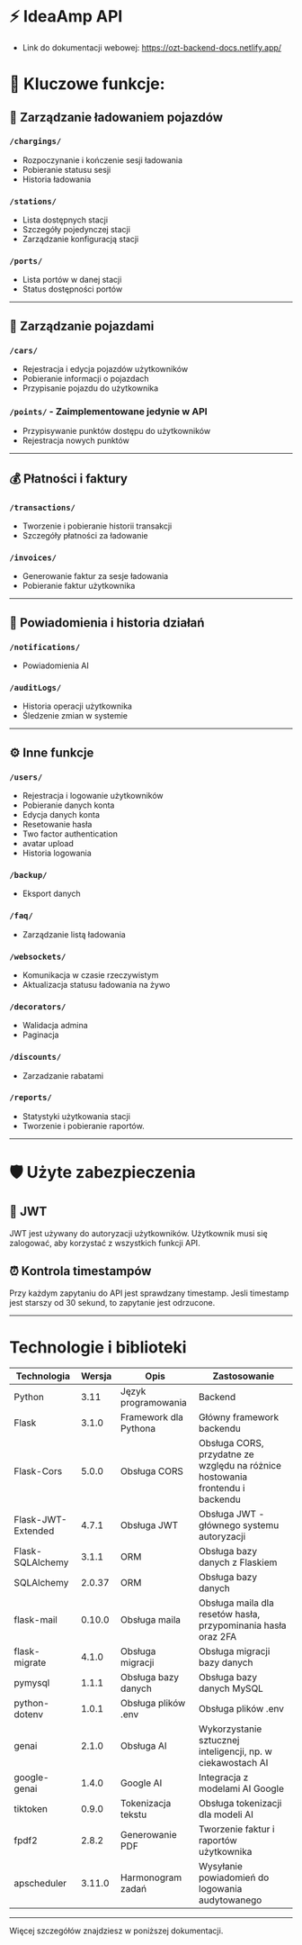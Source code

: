 # ⚡ IdeaAmp API

- Link do dokumentacji webowej: https://ozt-backend-docs.netlify.app/

# 🎯 Kluczowe funkcje:
## 🔌 Zarządzanie ładowaniem pojazdów
### `/chargings/`
- Rozpoczynanie i kończenie sesji ładowania  
- Pobieranie statusu sesji  
- Historia ładowania  

### `/stations/`
- Lista dostępnych stacji  
- Szczegóły pojedynczej stacji  
- Zarządzanie konfiguracją stacji  

### `/ports/`
- Lista portów w danej stacji  
- Status dostępności portów  

---

## 🚗 Zarządzanie pojazdami
### `/cars/`
- Rejestracja i edycja pojazdów użytkowników  
- Pobieranie informacji o pojazdach  
- Przypisanie pojazdu do użytkownika  

### `/points/` - Zaimplementowane jedynie w API
- Przypisywanie punktów dostępu do użytkowników  
- Rejestracja nowych punktów  


---

## 💰 Płatności i faktury
### `/transactions/`
- Tworzenie i pobieranie historii transakcji  
- Szczegóły płatności za ładowanie  

### `/invoices/`
- Generowanie faktur za sesje ładowania  
- Pobieranie faktur użytkownika  

---

## 📢 Powiadomienia i historia działań
### `/notifications/`
- Powiadomienia AI

### `/auditLogs/`
- Historia operacji użytkownika  
- Śledzenie zmian w systemie  

---

## ⚙️ Inne funkcje
### `/users/`
- Rejestracja i logowanie użytkowników  
- Pobieranie danych konta
- Edycja danych konta
- Resetowanie hasła
- Two factor authentication
- avatar upload
- Historia logowania

### `/backup/`
- Eksport danych  

### `/faq/`
- Zarządzanie listą ładowania

### `/websockets/`
- Komunikacja w czasie rzeczywistym  
- Aktualizacja statusu ładowania na żywo  

### `/decorators/`
- Walidacja admina  
- Paginacja 

### `/discounts/`
- Zarzadzanie rabatami

### `/reports/`
- Statystyki użytkowania stacji  
- Tworzenie i pobieranie raportów. 


---

# 🛡️ Użyte zabezpieczenia

## 🔐 JWT
JWT jest używany do autoryzacji użytkowników. Użytkownik musi się zalogować, aby korzystać z wszystkich funkcji API.

## ⏰ Kontrola timestampów
Przy każdym zapytaniu do API jest sprawdzany timestamp. Jesli timestamp jest starszy od 30 sekund, to zapytanie jest odrzucone.

---
# Technologie i biblioteki


| Technologia | Wersja | Opis                  | Zastosowanie                                                                  |
|-------------|--------|-----------------------|-------------------------------------------------------------------------------|
| Python | 3.11   | Język programowania   | Backend                                                                       |
| Flask | 3.1.0  | Framework dla Pythona | Główny framework backendu                                                     |
| Flask-Cors | 5.0.0  | Obsługa CORS          | Obsługa CORS, przydatne ze względu na różnice hostowania frontendu i backendu |
| Flask-JWT-Extended | 4.7.1  | Obsługa JWT | Obsługa JWT - głównego systemu autoryzacji                                    |
| Flask-SQLAlchemy | 3.1.1  | ORM           | Obsługa bazy danych z Flaskiem                                                |
| SQLAlchemy | 2.0.37 | ORM           | Obsługa bazy danych                                                           |
| flask-mail | 0.10.0 | Obsługa maila | Obsługa maila dla resetów hasła, przypominania hasła oraz 2FA                 |
| flask-migrate | 4.1.0  | Obsługa migracji | Obsługa migracji bazy danych                                                  |
| pymysql | 1.1.1  | Obsługa bazy danych | Obsługa bazy danych MySQL                                                     |
| python-dotenv | 1.0.1  | Obsługa plików .env | Obsługa plików .env                                                           |
| genai | 2.1.0  | Obsługa AI | Wykorzystanie sztucznej inteligencji, np. w ciekawostach AI                   |
| google-genai | 1.4.0  | Google AI | Integracja z modelami AI Google                                               |
| tiktoken | 0.9.0  | Tokenizacja tekstu | Obsługa tokenizacji dla modeli AI                                             |
| fpdf2 | 2.8.2  | Generowanie PDF | Tworzenie faktur i raportów użytkownika                                       |
| apscheduler | 3.11.0 | Harmonogram zadań | Wysyłanie powiadomień do logowania audytowanego                               |                                                            |

---
Więcej szczegółów znajdziesz w poniższej dokumentacji.